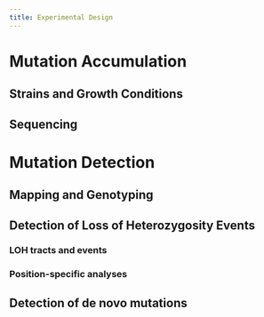 ```yaml
---
title: Experimental Design
---
```


# Mutation Accumulation

## Strains and Growth Conditions

## Sequencing

# Mutation Detection

## Mapping and Genotyping

## Detection of Loss of Heterozygosity Events
### LOH tracts and events

### Position-specific analyses

## Detection of de novo mutations

